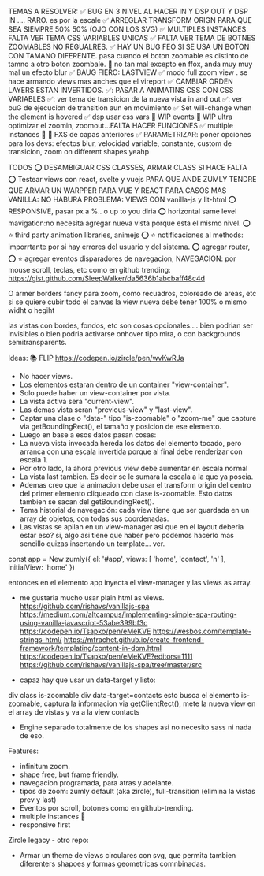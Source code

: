 
TEMAS A RESOLVER:
✅ BUG EN 3 NIVEL AL HACER IN Y DSP OUT Y DSP IN .... RARO. es por la escale
✅ ARREGLAR TRANSFORM ORIGN PARA QUE SEA SIEMPRE 50% 50% (OJO CON LOS SVG)
✅ MULTIPLES INSTANCES. FALTA VER TEMA CSS VARIABLES UNICAS
✅ FALTA VER TEMA DE BOTNES ZOOMABLES NO REGUALRES.
✅ HAY UN BUG FEO SI SE USA UN BOTON CON TAMANO DIFERENTE. pasa cuando el boton zoomable es distinto de tamno a otro boton zoombale.
👀 no tan mal excepto en ffox, anda muy  muy mal un efecto blur 
✅ BAUG FIERO: LASTVIEW
✅ modo full zoom view . se hace armando views mas anches que el vireport
✅ CAMBIAR ORDEN LAYERS ESTAN INVERTIDOS.
✅: PASAR A ANIMATINS CSS CON CSS VARIABLES
✅: ver tema de transicion de la nueva vista in and out
✅: ver buG de ejecucion de transition aun en movimiento
✅ Set will-change when the element is hovered
✅ dsp usar css vars
🔪 WIP events
🔪 WIP ultra optimizar el zoomin, zoomout...FALTA HACER FUNCIONES
✅ multiple instances 💪
🔪 FXS de capas anteriores
✅ PARAMETRIZAR: poner opciones para los devs: efectos blur, velocidad variable, constante, custom de transicion, zoom on different shapes yeahp



TODOS
⭕️ DESAMBIGUAR CSS CLASSES, ARMAR CLASS SI HACE FALTA
⭕️ Testear views con react, svelte y vuejs
    PARA QUE ANDE ZUMLY TENDRE QUE ARMAR UN WARPPER PARA VUE Y REACT
PARA CASOS MAS VANILLA: NO HABURA PROBLEMA: VIEWS CON vanilla-js y lit-html
⭕️ RESPONSIVE, pasar px a %.. o up to you diria 
⭕️ horizontal same level mavigation:no necesita agregar nueva vista porque esta el mismo nivel.
⭕️ ⭐️ third party animation libraries, animejs
⭕️ ⭐️ notificaciones al methods: imporrtante por si hay errores del usuario y del sistema.
⭕️ agregar router, 
⭕️ ⭐️ agregar eventos disparadores de navegacion, NAVEGACION: por mouse scroll,  teclas, etc como en github trending:
https://gist.github.com/SleepWalker/da5636b1abcbaff48c4d

O armer borders fancy para zoom, como recuadros, coloreado de areas, etc
si se quiere cubir todo el canvas la view nueva debe tener 100% o mismo widht o hegiht


las vistas con bordes, fondos, etc son cosas opcionales.... bien podrian ser invisibles o bien podria activarse onhover tipo mira, o con backgrounds semitransparents.

Ideas:
📚 FLIP https://codepen.io/zircle/pen/wvKwRJa
- No hacer views.
- Los elementos estaran dentro de un container "view-container".
- Solo puede haber un view-container por vista.
- La vista activa sera "current-view".
- Las demas vista seran "previous-view" y "last-view".
- Captar una clase o "data-" tipo "is-zoomable" o "zoom-me" que capture via getBoundingRect(), el tamaño y posicion de ese elemento.
- Luego en base a esos datos pasan cosas:
- La nueva vista invocada hereda los datos del elemento tocado, pero arranca con una escala invertida porque
al final debe renderizar con escala 1.
- Por otro lado, la ahora previous view debe aumentar en escala normal
- La vista last tambien. Es decir se le sumara la escala a la que ya poseia.
- Ademas creo que la animacion debe usar el transform origin del centro del primer elemento cliqueado con clase is-zoomable. Esto datos tambien se sacan del getBoundingRect().
- Tema historial de navegación: cada view tiene que ser guardada en un array de objetos, con todas sus coordenadas.
- Las vistas se apilan en un view-manager asi que en el layout deberia estar eso? si, algo asi tiene que haber pero podemos hacerlo mas sencillo quizas insertando un template... ver.

const app = New zumly({
el: '#app',
views: [
'home',
'contact',
'n'
],
initialView: 'home'
})

entonces en el elemento app inyecta el view-manager y las views as array.

- me gustaria mucho usar plain html as views.
https://github.com/rishavs/vanillajs-spa
https://medium.com/altcampus/implementing-simple-spa-routing-using-vanilla-javascript-53abe399bf3c
https://codepen.io/Tsapko/pen/eMeKVE
https://wesbos.com/template-strings-html/
https://mfrachet.github.io/create-frontend-framework/templating/content-in-dom.html
https://codepen.io/Tsapko/pen/eMeKVE?editors=1111
https://github.com/rishavs/vanillajs-spa/tree/master/src

- capaz hay que usar un data-target y listo:

div class is-zoomable
div data-target=contacts
esto busca el elemento is-zoomable, captura la informacion via getClientRect(), mete la nueva view en el array de vistas y va a la view contacts

- Engine separado totalmente de los shapes asi no necesito sass ni nada de eso.

Features:
- infinitum zoom.
- shape free, but frame friendly.
- navegacion programada, para atras y adelante.
- tipos de zoom: zumly default (aka zircle), full-transition (elimina la vistas prev y last)
- Eventos por scroll, botones como en github-trending.
- multiple instances 💪
- responsive first

Zircle legacy - otro repo:
- Armar un theme de views circulares con svg, que permita tambien diferenters shapoes y formas geometricas comnbinadas.

